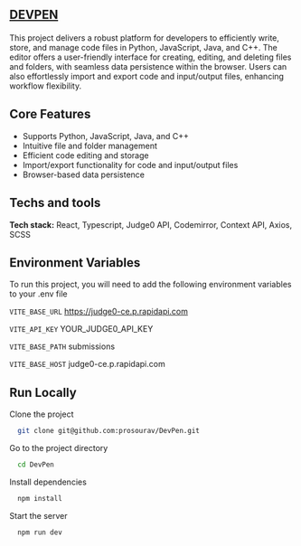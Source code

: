 ## [DEVPEN](https://docs.google.com/document/d/1yVhJXEnkWH70TxCaL_szUhj-4v18Bo4JHap2TjdchDI/edit?usp=sharing)
#### 

This project delivers a robust platform for developers to efficiently write, store, and manage code files in Python, JavaScript, Java, and C++. The editor offers a user-friendly interface for creating, editing, and deleting files and folders, with seamless data persistence within the browser. Users can also effortlessly import and export code and input/output files, enhancing workflow flexibility.


## Core Features


- Supports Python, JavaScript, Java, and C++
- Intuitive file and folder management
- Efficient code editing and storage
- Import/export functionality for code and input/output files
- Browser-based data persistence
 

## Techs and tools

**Tech stack:** React, Typescript, Judge0 API, Codemirror, Context API, Axios, SCSS

## Environment Variables

To run this project, you will need to add the following environment variables to your .env file


`VITE_BASE_URL` https://judge0-ce.p.rapidapi.com

`VITE_API_KEY` YOUR_JUDGE0_API_KEY

`VITE_BASE_PATH` submissions

`VITE_BASE_HOST` judge0-ce.p.rapidapi.com

## Run Locally

Clone the project

```bash
  git clone git@github.com:prosourav/DevPen.git
```

Go to the project directory

```bash
  cd DevPen
```

Install dependencies

```bash
  npm install
```

Start the server

```bash
  npm run dev
```



